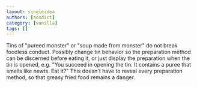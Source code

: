 ```yaml
---
layout: singleidea
authors: [aosdict]
category: [vanilla]
tags: []
---
```

Tins of "pureed monster" or "soup made from monster" do not break foodless conduct. Possibly change tin behavior so the preparation method can be discerned before eating it, or just display the preparation when the tin is opened, e.g. "You succeed in opening the tin. It contains a puree that smells like newts. Eat it?" This doesn't have to reveal every preparation method, so that greasy fried food remains a danger.

